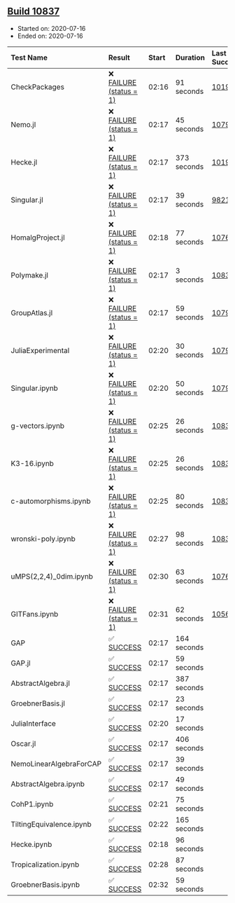 ## [Build 10837](https://oscarci.mathematik.uni-kl.de/job/oscar/10837/)

* Started on: 2020-07-16
* Ended on: 2020-07-16

| Test Name    | Result | Start | Duration | Last Success | First Failure |
|:-------------|:-------|:------|:---------|:-------------|:--------------|
| CheckPackages | ❌ [FAILURE (status = 1)](https://oscarci.mathematik.uni-kl.de/job/oscar/10837/artifact/logs/build-10837/CheckPackages.log) | 02:16 | 91 seconds | [10197](https://oscarci.mathematik.uni-kl.de/job/oscar/10197/) | [10198](https://oscarci.mathematik.uni-kl.de/job/oscar/10198/) |
| Nemo.jl | ❌ [FAILURE (status = 1)](https://oscarci.mathematik.uni-kl.de/job/oscar/10837/artifact/logs/build-10837/Nemo.jl.log) | 02:17 | 45 seconds | [10790](https://oscarci.mathematik.uni-kl.de/job/oscar/10790/) | [10791](https://oscarci.mathematik.uni-kl.de/job/oscar/10791/) |
| Hecke.jl | ❌ [FAILURE (status = 1)](https://oscarci.mathematik.uni-kl.de/job/oscar/10837/artifact/logs/build-10837/Hecke.jl.log) | 02:17 | 373 seconds | [10197](https://oscarci.mathematik.uni-kl.de/job/oscar/10197/) | [10198](https://oscarci.mathematik.uni-kl.de/job/oscar/10198/) |
| Singular.jl | ❌ [FAILURE (status = 1)](https://oscarci.mathematik.uni-kl.de/job/oscar/10837/artifact/logs/build-10837/Singular.jl.log) | 02:17 | 39 seconds | [9821](https://oscarci.mathematik.uni-kl.de/job/oscar/9821/) | [9822](https://oscarci.mathematik.uni-kl.de/job/oscar/9822/) |
| HomalgProject.jl | ❌ [FAILURE (status = 1)](https://oscarci.mathematik.uni-kl.de/job/oscar/10837/artifact/logs/build-10837/HomalgProject.jl.log) | 02:18 | 77 seconds | [10765](https://oscarci.mathematik.uni-kl.de/job/oscar/10765/) | [10766](https://oscarci.mathematik.uni-kl.de/job/oscar/10766/) |
| Polymake.jl | ❌ [FAILURE (status = 1)](https://oscarci.mathematik.uni-kl.de/job/oscar/10837/artifact/logs/build-10837/Polymake.jl.log) | 02:17 | 3 seconds | [10833](https://oscarci.mathematik.uni-kl.de/job/oscar/10833/) | [10834](https://oscarci.mathematik.uni-kl.de/job/oscar/10834/) |
| GroupAtlas.jl | ❌ [FAILURE (status = 1)](https://oscarci.mathematik.uni-kl.de/job/oscar/10837/artifact/logs/build-10837/GroupAtlas.jl.log) | 02:17 | 59 seconds | [10790](https://oscarci.mathematik.uni-kl.de/job/oscar/10790/) | [10791](https://oscarci.mathematik.uni-kl.de/job/oscar/10791/) |
| JuliaExperimental | ❌ [FAILURE (status = 1)](https://oscarci.mathematik.uni-kl.de/job/oscar/10837/artifact/logs/build-10837/JuliaExperimental.log) | 02:20 | 30 seconds | [10790](https://oscarci.mathematik.uni-kl.de/job/oscar/10790/) | [10791](https://oscarci.mathematik.uni-kl.de/job/oscar/10791/) |
| Singular.ipynb | ❌ [FAILURE (status = 1)](https://oscarci.mathematik.uni-kl.de/job/oscar/10837/artifact/logs/build-10837/Singular.ipynb.log) | 02:20 | 50 seconds | [10790](https://oscarci.mathematik.uni-kl.de/job/oscar/10790/) | [10791](https://oscarci.mathematik.uni-kl.de/job/oscar/10791/) |
| g-vectors.ipynb | ❌ [FAILURE (status = 1)](https://oscarci.mathematik.uni-kl.de/job/oscar/10837/artifact/logs/build-10837/g-vectors.ipynb.log) | 02:25 | 26 seconds | [10833](https://oscarci.mathematik.uni-kl.de/job/oscar/10833/) | [10834](https://oscarci.mathematik.uni-kl.de/job/oscar/10834/) |
| K3-16.ipynb | ❌ [FAILURE (status = 1)](https://oscarci.mathematik.uni-kl.de/job/oscar/10837/artifact/logs/build-10837/K3-16.ipynb.log) | 02:25 | 26 seconds | [10833](https://oscarci.mathematik.uni-kl.de/job/oscar/10833/) | [10834](https://oscarci.mathematik.uni-kl.de/job/oscar/10834/) |
| c-automorphisms.ipynb | ❌ [FAILURE (status = 1)](https://oscarci.mathematik.uni-kl.de/job/oscar/10837/artifact/logs/build-10837/c-automorphisms.ipynb.log) | 02:25 | 80 seconds | [10836](https://oscarci.mathematik.uni-kl.de/job/oscar/10836/) | [10837](https://oscarci.mathematik.uni-kl.de/job/oscar/10837/) |
| wronski-poly.ipynb | ❌ [FAILURE (status = 1)](https://oscarci.mathematik.uni-kl.de/job/oscar/10837/artifact/logs/build-10837/wronski-poly.ipynb.log) | 02:27 | 98 seconds | [10832](https://oscarci.mathematik.uni-kl.de/job/oscar/10832/) | [10833](https://oscarci.mathematik.uni-kl.de/job/oscar/10833/) |
| uMPS(2,2,4)_0dim.ipynb | ❌ [FAILURE (status = 1)](https://oscarci.mathematik.uni-kl.de/job/oscar/10837/artifact/logs/build-10837/uMPS-2-2-4-_0dim.ipynb.log) | 02:30 | 63 seconds | [10765](https://oscarci.mathematik.uni-kl.de/job/oscar/10765/) | [10766](https://oscarci.mathematik.uni-kl.de/job/oscar/10766/) |
| GITFans.ipynb | ❌ [FAILURE (status = 1)](https://oscarci.mathematik.uni-kl.de/job/oscar/10837/artifact/logs/build-10837/GITFans.ipynb.log) | 02:31 | 62 seconds | [10566](https://oscarci.mathematik.uni-kl.de/job/oscar/10566/) | [10567](https://oscarci.mathematik.uni-kl.de/job/oscar/10567/) |
| GAP | ✅ [SUCCESS](https://oscarci.mathematik.uni-kl.de/job/oscar/10837/artifact/logs/build-10837/GAP.log) | 02:17 | 164 seconds |  |  |
| GAP.jl | ✅ [SUCCESS](https://oscarci.mathematik.uni-kl.de/job/oscar/10837/artifact/logs/build-10837/GAP.jl.log) | 02:17 | 59 seconds |  |  |
| AbstractAlgebra.jl | ✅ [SUCCESS](https://oscarci.mathematik.uni-kl.de/job/oscar/10837/artifact/logs/build-10837/AbstractAlgebra.jl.log) | 02:17 | 387 seconds |  |  |
| GroebnerBasis.jl | ✅ [SUCCESS](https://oscarci.mathematik.uni-kl.de/job/oscar/10837/artifact/logs/build-10837/GroebnerBasis.jl.log) | 02:17 | 23 seconds |  |  |
| JuliaInterface | ✅ [SUCCESS](https://oscarci.mathematik.uni-kl.de/job/oscar/10837/artifact/logs/build-10837/JuliaInterface.log) | 02:20 | 17 seconds |  |  |
| Oscar.jl | ✅ [SUCCESS](https://oscarci.mathematik.uni-kl.de/job/oscar/10837/artifact/logs/build-10837/Oscar.jl.log) | 02:17 | 406 seconds |  |  |
| NemoLinearAlgebraForCAP | ✅ [SUCCESS](https://oscarci.mathematik.uni-kl.de/job/oscar/10837/artifact/logs/build-10837/NemoLinearAlgebraForCAP.log) | 02:17 | 39 seconds |  |  |
| AbstractAlgebra.ipynb | ✅ [SUCCESS](https://oscarci.mathematik.uni-kl.de/job/oscar/10837/artifact/logs/build-10837/AbstractAlgebra.ipynb.log) | 02:17 | 49 seconds |  |  |
| CohP1.ipynb | ✅ [SUCCESS](https://oscarci.mathematik.uni-kl.de/job/oscar/10837/artifact/logs/build-10837/CohP1.ipynb.log) | 02:21 | 75 seconds |  |  |
| TiltingEquivalence.ipynb | ✅ [SUCCESS](https://oscarci.mathematik.uni-kl.de/job/oscar/10837/artifact/logs/build-10837/TiltingEquivalence.ipynb.log) | 02:22 | 165 seconds |  |  |
| Hecke.ipynb | ✅ [SUCCESS](https://oscarci.mathematik.uni-kl.de/job/oscar/10837/artifact/logs/build-10837/Hecke.ipynb.log) | 02:18 | 96 seconds |  |  |
| Tropicalization.ipynb | ✅ [SUCCESS](https://oscarci.mathematik.uni-kl.de/job/oscar/10837/artifact/logs/build-10837/Tropicalization.ipynb.log) | 02:28 | 87 seconds |  |  |
| GroebnerBasis.ipynb | ✅ [SUCCESS](https://oscarci.mathematik.uni-kl.de/job/oscar/10837/artifact/logs/build-10837/GroebnerBasis.ipynb.log) | 02:32 | 59 seconds |  |  |
